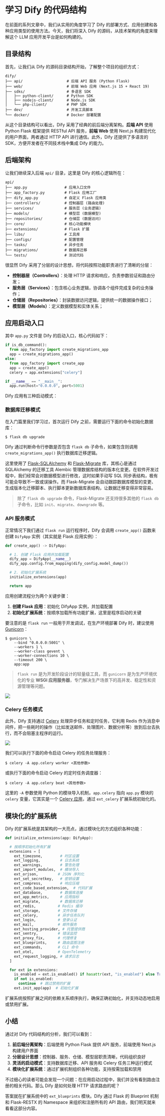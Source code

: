 # 学习 Dify 的代码结构

在前面的系列文章中，我们从实用的角度学习了 Dify 的部署方式、应用创建和各种应用类型的使用方法。今天，我们将深入 Dify 的源码，从技术架构的角度来理解这个 LLM 应用开发平台是如何构建的。

## 目录结构

首先，让我们从 Dify 的源码目录结构开始，了解整个项目的组织方式：

```
dify/
├── api/                    # 后端 API 服务 (Python Flask)
├── web/                    # 前端 Web 应用 (Next.js 15 + React 19)
├── sdks/                   # 多语言 SDK
│   ├── python-client/      # Python SDK
│   ├── nodejs-client/      # Node.js SDK
│   └── php-client/         # PHP SDK
├── dev/                    # 开发工具脚本
└── docker/                 # Docker 部署配置
```

从这个目录结构可以看出，Dify 采用了经典的前后端分离架构。**后端 API** 使用 Python Flask 框架提供 RESTful API 服务，**前端 Web** 使用 Next.js 构建现代化的用户界面，两者通过 HTTP API 进行通信。此外，Dify 还提供了多语言的 SDK，方便开发者在不同技术栈中集成 Dify 的能力。

## 后端架构

让我们继续深入后端 `api/` 目录，这里是 Dify 的核心逻辑所在：

```
api/
├── app.py                 # 应用入口文件
├── app_factory.py         # Flask 应用工厂
├── dify_app.py            # 自定义 Flask 应用类
├── controllers/           # 控制器层 (路由处理)
├── services/              # 服务层 (业务逻辑)
├── models/                # 模型层 (数据模型)
├── repositories/          # 仓储层 (数据访问)
├── core/                  # 核心功能模块
├── extensions/            # Flask 扩展
├── libs/                  # 工具库
├── configs/               # 配置管理
├── tasks/                 # 异步任务
├── migrations/            # 数据库迁移
└── tests/                 # 测试代码
```

很显然 Dify 采用了分层的设计思想，将代码按照功能职责进行了清晰的分层：

- **控制器层（Controllers）**：处理 HTTP 请求和响应，负责参数验证和路由分发；
- **服务层（Services）**：包含核心业务逻辑，协调各个组件完成复杂的业务操作；
- **仓储层（Repositories）**：封装数据访问逻辑，提供统一的数据操作接口；
- **模型层（Models）**：定义数据模型和实体关系；

## 应用启动入口

其中 `app.py` 文件是 Dify 的启动入口，核心代码如下：

```python
if is_db_command():
  from app_factory import create_migrations_app
  app = create_migrations_app()
else:
  from app_factory import create_app
  app = create_app()
  celery = app.extensions["celery"]

if __name__ == "__main__":
  app.run(host="0.0.0.0", port=5001)
```

Dify 应用有三种启动模式：

### 数据库迁移模式

在入门篇里我们学习过，首次运行 Dify 之前，需要运行下面的命令初始化数据库：

```bash
$ flask db upgrade
```

Dify 通过判断命令行参数是否包含 `flask db` 子命令，如果包含则调用 `create_migrations_app()` 执行数据库迁移逻辑。

这里使用了 [Flask-SQLAlchemy](https://github.com/pallets-eco/flask-sqlalchemy) 和 [Flask-Migrate](https://github.com/miguelgrinberg/flask-migrate) 库，其核心是通过 SQLAlchemy 的迁移工具 Alembic 管理数据库结构的版本化变更。在软件开发过程中，我们经常会对数据模型进行修改，这时如果手动写 SQL 同步表结构，极有可能会导致不一致或误操作。而 Flask-Migrate 会自动跟踪数据库模型的变更、生成版本化迁移脚本、执行脚本更新数据库表结构，让数据迁移变得非常容易。

> 除了 `flask db upgrade` 命令，Flask-Migrate 还支持很多其他的 `flask db` 子命令，比如 `init`、`migrate`、`downgrade` 等。

### API 服务模式

正常情况下我们通过 `flask run` 运行程序时，Dify 会调用 `create_app()` 函数来创建 `DifyApp` 实例（其实就是 Flask 应用实例）：

```python
def create_app() -> DifyApp:

  # 1. 创建 Flask 应用并加载配置
  dify_app = DifyApp(__name__)
  dify_app.config.from_mapping(dify_config.model_dump())

  # 2. 初始化扩展系统
  initialize_extensions(app)

  return app
```

应用创建流程分为两个关键步骤：

1. **创建 Flask 应用**：初始化 DifyApp 实例，并加载配置
2. **初始化扩展系统**：按顺序加载所有功能扩展，这里是程序启动的关键

要注意的是 `flask run` 一般用于开发调试，在生产环境部署 Dify 时，建议使用 [Gunicorn](https://gunicorn.org/)：

```
$ gunicorn \
    --bind "0.0.0.0:5001" \
    --workers 1 \
    --worker-class gevent \
    --worker-connections 10 \
    --timeout 200 \
    app:app
```

> `flask run` 是为开发阶段设计的轻量级工具，而 `gunicorn` 是为生产环境优化的专业 **WSGI 应用服务器**，专门解决生产场景下的高并发、稳定性和资源管理等问题。

![](./images/gunicorn.png)

### Celery 任务模式

此外，Dify 支持通过 [Celery](https://github.com/celery/celery) 处理异步任务和定时任务，它利用 Redis 作为消息中间件，把一些耗时的操作（比如发送邮件、处理图片、数据分析等）放到后台去执行，而不会阻塞主程序的运行。

![](./images/celery.png)

我们可以执行下面的命令启动 Celery 的任务处理服务：

```
$ celery -A app.celery worker <其他参数>
```

或执行下面的命令启动 Celery 的定时任务调度器：

```
$ celery -A app.celery beat <其他参数>
```

这里的 `-A` 参数使用 Python 的模块导入机制，`app.celery` 指向 `app.py` 模块的 `celery` 变量，它其实是一个 [Celery 应用](https://docs.celeryq.dev/en/v5.5.3/userguide/application.html)，通过 `ext_celery` 扩展系统初始化的。

## 模块化的扩展系统

Dify 的扩展系统是其架构的一大亮点，通过模块化的方式组织各种功能：

```python
def initialize_extensions(app: DifyApp):

  # 按顺序初始化所有扩展
  extensions = [
    ext_timezone,        # 时区设置
    ext_logging,         # 日志系统
    ext_warnings,        # 警告处理
    ext_import_modules,  # 模块导入
    ext_orjson,         # JSON 序列化
    ext_set_secretkey,   # 密钥设置
    ext_compress,        # 响应压缩
    ext_code_based_extension,  # 代码扩展
    ext_database,        # 数据库连接
    ext_app_metrics,     # 应用指标
    ext_migrate,         # 数据库迁移
    ext_redis,          # Redis 缓存
    ext_storage,        # 文件存储
    ext_celery,         # 异步任务队列
    ext_login,          # 登录认证
    ext_mail,           # 邮件服务
    ext_hosting_provider, # 托管提供商
    ext_sentry,         # 错误监控
    ext_proxy_fix,      # 代理修复
    ext_blueprints,     # 路由蓝图注册
    ext_commands,       # CLI 命令
    ext_otel,           # OpenTelemetry
    ext_request_logging, # 请求日志
  ]

  for ext in extensions:
    is_enabled = ext.is_enabled() if hasattr(ext, "is_enabled") else True
    if not is_enabled:
      continue  # 跳过禁用的扩展
    ext.init_app(app)  # 初始化扩展
```

扩展系统按照扩展之间的依赖关系顺序执行，确保正确初始化，并支持动态地启用或禁用扩展。

## 小结

通过对 Dify 代码结构的分析，我们可以看到：

1. **前后端分离架构**：后端使用 Python Flask 提供 API 服务，前端使用 Next.js 构建用户界面
2. **分层设计思想**：控制器、服务、仓储、模型层职责清晰，代码组织良好
3. **灵活的启动模式**：支持数据库迁移、API 服务和 Celery 任务三种运行模式
4. **模块化扩展系统**：通过扩展机制组织各种功能，支持按需加载和禁用

不过细心的读者可能会发现一个问题：在应用启动过程中，我们并没有看到路由注册的相关代码。那么 Dify 是如何处理 HTTP 请求路由的呢？

答案就在扩展系统中的 `ext_blueprints` 模块。Dify 通过 Flask 的 Blueprint 机制和 Flask-RESTX 的 Namespace 来组织和注册所有的 API 路由，我们明天就来看看这部分内容。
